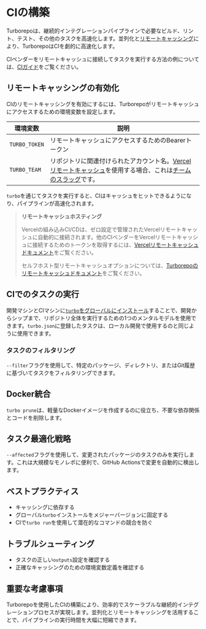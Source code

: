 # CIの構築

Turborepoは、継続的インテグレーションパイプラインで必要なビルド、リント、テスト、その他のタスクを高速化します。並列化と[リモートキャッシング](/docs/core-concepts/remote-caching)により、TurborepoはCIを劇的に高速化します。

CIベンダーをリモートキャッシュに接続してタスクを実行する方法の例については、[CIガイド](/docs/guides/ci-vendors)をご覧ください。

## リモートキャッシングの有効化

CIのリモートキャッシングを有効にするには、Turborepoがリモートキャッシュにアクセスするための環境変数を設定します。

| 環境変数 | 説明 |
| -------------------- | ---------------------------------------------------------------------------------------------------------------------------------------------------------------------------------------------------------------------------------------------------------------------------------------------------------------------------- |
| `TURBO_TOKEN` | リモートキャッシュにアクセスするためのBearerトークン |
| `TURBO_TEAM` | リポジトリに関連付けられたアカウント名。[Vercelリモートキャッシュ](https://vercel.com/docs/monorepos/remote-caching#vercel-remote-cache)を使用する場合、これは[チームのスラッグ](https://vercel.com/d?to=%2F%5Bteam%5D%2F%7E%2Fsettings&title=Get+team+slug)です。 |

`turbo`を通じてタスクを実行すると、CIはキャッシュをヒットできるようになり、パイプラインが高速化されます。

> **リモートキャッシュホスティング**
>
> Vercelの組み込みCI/CDは、ゼロ設定で管理されたVercelリモートキャッシュに自動的に接続されます。他のCIベンダーをVercelリモートキャッシュに接続するためのトークンを取得するには、[Vercelリモートキャッシュドキュメント](https://vercel.com/docs/monorepos/remote-caching#use-remote-caching-from-external-ci/cd)をご覧ください。
>
> セルフホスト型リモートキャッシュオプションについては、[Turborepoのリモートキャッシュドキュメント](/docs/core-concepts/remote-caching#remote-cache-api)をご覧ください。

## CIでのタスクの実行

開発マシンとCIマシンに[`turbo`をグローバルにインストール](/docs/getting-started/installation#global-installation)することで、開発からシップまで、リポジトリ全体を実行するための1つのメンタルモデルを使用できます。`turbo.json`に登録したタスクは、ローカル開発で使用するのと同じように使用できます。

### タスクのフィルタリング

`--filter`フラグを使用して、特定のパッケージ、ディレクトリ、またはGit履歴に基づいてタスクをフィルタリングできます。

## Docker統合

`turbo prune`は、軽量なDockerイメージを作成するのに役立ち、不要な依存関係とコードを削除します。

## タスク最適化戦略

`--affected`フラグを使用して、変更されたパッケージのタスクのみを実行します。これは大規模なモノレポに便利で、GitHub Actionsで変更を自動的に検出します。

## ベストプラクティス

- キャッシングに依存する
- グローバル`turbo`インストールをメジャーバージョンに固定する
- CIで`turbo run`を使用して潜在的なコマンドの競合を防ぐ

## トラブルシューティング

- タスクの正しい`outputs`設定を確認する
- 正確なキャッシングのための環境変数定義を確認する

## 重要な考慮事項

Turborepoを使用したCIの構築により、効率的でスケーラブルな継続的インテグレーションプロセスが実現します。並列化とリモートキャッシングを活用することで、パイプラインの実行時間を大幅に短縮できます。
